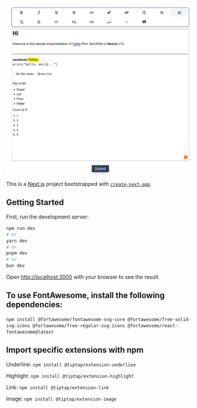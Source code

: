 
![alt text](<Screenshot from 2025-06.png>)

This is a [Next.js](https://nextjs.org) project bootstrapped with [`create-next-app`](https://nextjs.org/docs/app/api-reference/cli/create-next-app).

## Getting Started

First, run the development server:

```bash
npm run dev
# or
yarn dev
# or
pnpm dev
# or
bun dev
```

Open [http://localhost:3000](http://localhost:3000) with your browser to see the result.


## To use FontAwesome, install the following dependencies:
`npm install @fortawesome/fontawesome-svg-core @fortawesome/free-solid-svg-icons @fortawesome/free-regular-svg-icons @fortawesome/react-fontawesome@latest`

## Import specific extensions with npm

Underline: `npm install @tiptap/extension-underline`

Highlight: `npm install @tiptap/extension-highlight`

Link: `npm install @tiptap/extension-link`

Image: `npm install @tiptap/extension-image`
